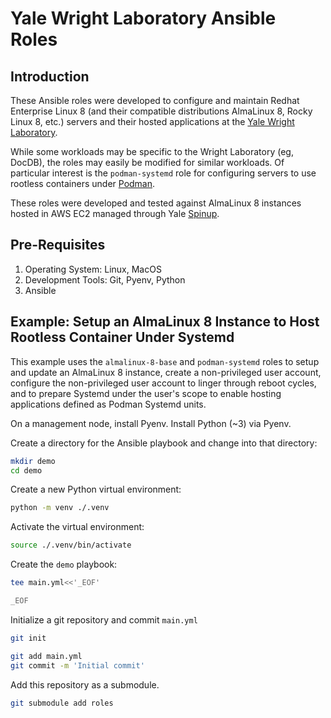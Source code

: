 # Yale Wright Laboratory Ansible Roles

## Introduction

These Ansible roles were developed to configure and maintain Redhat Enterprise Linux 8 (and their compatible distributions AlmaLinux 8, Rocky Linux 8, etc.) servers and their hosted applications at the [Yale Wright Laboratory](https://wlab.yale.edu).

While some workloads may be specific to the Wright Laboratory (eg, DocDB), the roles may easily be modified for similar workloads.
Of particular interest is the `podman-systemd` role for configuring servers to use rootless containers under [Podman](https://podman.io/).

These roles were developed and tested against AlmaLinux 8 instances hosted in AWS EC2 managed through Yale [Spinup](https://spinup.yalepages.org/).

## Pre-Requisites

1. Operating System: Linux, MacOS
2. Development Tools: Git, Pyenv, Python
3. Ansible

## Example: Setup an AlmaLinux 8 Instance to Host Rootless Container Under Systemd

This example uses the `almalinux-8-base` and `podman-systemd` roles to setup and update an AlmaLinux 8 instance, create a non-privileged user account, configure the non-privileged user account to linger through reboot cycles, and to prepare Systemd under the user's scope to enable hosting applications defined as Podman Systemd units.

On a management node, install Pyenv.
Install Python (~3) via Pyenv.

Create a directory for the Ansible playbook and change into that directory:

```bash
mkdir demo
cd demo
```

Create a new Python virtual environment:

```bash
python -m venv ./.venv
```

Activate the virtual environment:

```bash
source ./.venv/bin/activate
```

Create the `demo` playbook:

```bash
tee main.yml<<'_EOF'

_EOF
```

Initialize a git repository and commit `main.yml`

```bash
git init

git add main.yml
git commit -m 'Initial commit'
```

Add this repository as a submodule.

```bash
git submodule add roles
```
